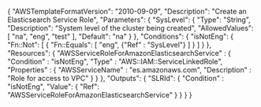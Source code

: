 {
  "AWSTemplateFormatVersion": "2010-09-09",
  "Description": "Create an Elasticsearch Service Role",
  "Parameters": {
    "SysLevel": {
      "Type": "String",
      "Description": "System level of the cluster being created",
      "AllowedValues": [
        "na",
        "eng",
        "test"
      ],
      "Default": "na"
    }
  },
  "Conditions": {
    "isNotEng": {
      "Fn::Not": [
        {
          "Fn::Equals": [
            "eng",
            {"Ref" : "SysLevel"}
          ]
        }
      ]
    }
  },
  "Resources": {
    "AWSServiceRoleForAmazonElasticsearchService" : {
      "Condition" : "isNotEng",
      "Type" : "AWS::IAM::ServiceLinkedRole",
      "Properties" : {
        "AWSServiceName" : "es.amazonaws.com",
        "Description" : "Role for access to VPC"
      }
    }
  },
  "Outputs": {
    "SLRId": {
      "Condition" : "isNotEng",
      "Value": {
        "Ref": "AWSServiceRoleForAmazonElasticsearchService"
      }
    }
  }
}
